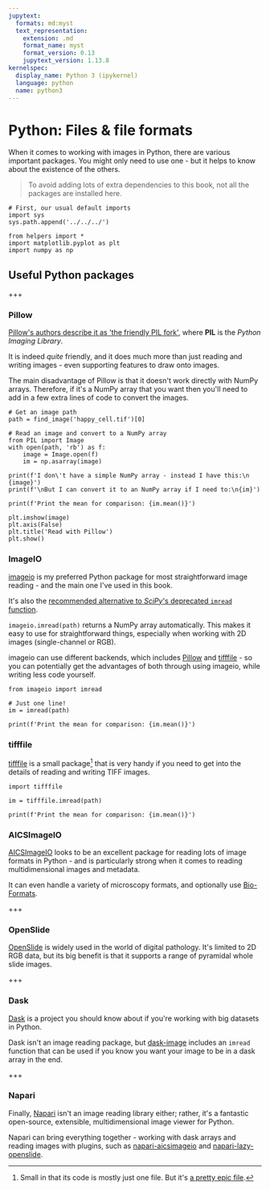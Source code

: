 ```yaml
---
jupytext:
  formats: md:myst
  text_representation:
    extension: .md
    format_name: myst
    format_version: 0.13
    jupytext_version: 1.13.8
kernelspec:
  display_name: Python 3 (ipykernel)
  language: python
  name: python3
---
```


# Python: Files & file formats

When it comes to working with images in Python, there are various important packages.
You might only need to use one - but it helps to know about the existence of the others.

> To avoid adding lots of extra dependencies to this book, not all the packages are installed here.

```{code-cell} ipython3
# First, our usual default imports
import sys
sys.path.append('../../../')

from helpers import *
import matplotlib.pyplot as plt
import numpy as np
```

## Useful Python packages

+++

### Pillow

[Pillow's authors describe it as 'the friendly PIL fork'](https://pillow.readthedocs.io/en/stable/), where **PIL** is the *Python Imaging Library*.

It is indeed *quite* friendly, and it does much more than just reading and writing images - even supporting features to draw onto images.

The main disadvantage of Pillow is that it doesn't work directly with NumPy arrays.
Therefore, if it's a NumPy array that you want then you'll need to add in a few extra lines of code to convert the images.

```{code-cell} ipython3
# Get an image path
path = find_image('happy_cell.tif')[0]

# Read an image and convert to a NumPy array
from PIL import Image
with open(path, 'rb') as f:
    image = Image.open(f)
    im = np.asarray(image)

print(f'I don\'t have a simple NumPy array - instead I have this:\n  {image}')
print(f'\nBut I can convert it to an NumPy array if I need to:\n{im}')

print(f'Print the mean for comparison: {im.mean()}')

plt.imshow(image)
plt.axis(False)
plt.title('Read with Pillow')
plt.show()
```

### ImageIO

[imageio](https://imageio.readthedocs.io/en/stable/) is my preferred Python package for most straightforward image reading - and the main one I've used in this book.

It's also the [recommended alternative to *SciPy*'s deprecated `imread` function](https://docs.scipy.org/doc/scipy-1.1.0/reference/generated/scipy.misc.imread.html#scipy.misc.imread).

`imageio.imread(path)` returns a NumPy array automatically.
This makes it easy to use for straightforward things, especially when working with 2D images (single-channel or RGB).

imageio can use different backends, which includes [Pillow](https://imageio.readthedocs.io/en/stable/_autosummary/imageio.plugins.pillow.html) and [tifffile](https://imageio.readthedocs.io/en/stable/_autosummary/imageio.plugins.tifffile.html) - so you can potentially get the advantages of both through using imageio, while writing less code yourself.

```{code-cell} ipython3
from imageio import imread

# Just one line!
im = imread(path)

print(f'Print the mean for comparison: {im.mean()}')
```

### tifffile

[tifffile](https://pypi.org/project/tifffile/) is a small package[^fn_tf] that is very handy if you need to get into the details of reading and writing TIFF images.

[^fn_tf]: Small in that its code is mostly just one file. But it's [a pretty epic file](https://github.com/cgohlke/tifffile/blob/master/tifffile/tifffile.py).

```{code-cell} ipython3
import tifffile

im = tifffile.imread(path)

print(f'Print the mean for comparison: {im.mean()}')
```

### AICSImageIO

[AICSImageIO](https://github.com/AllenCellModeling/aicsimageio) looks to be an excellent package for reading lots of image formats in Python - and is particularly strong when it comes to reading multidimensional images and metadata.

It can even handle a variety of microscopy formats, and optionally use [Bio-Formats](https://www.openmicroscopy.org/bio-formats/).

+++

### OpenSlide

[OpenSlide](https://openslide.org) is widely used in the world of digital pathology.
It's limited to 2D RGB data, but its big benefit is that it supports a range of pyramidal whole slide images.

+++

### Dask

[Dask](https://dask.org) is a project you should know about if you're working with big datasets in Python.

Dask isn't an image reading package, but [dask-image](https://image.dask.org/) includes an `imread` function that can be used if you know you want your image to be in a dask array in the end.

+++

### Napari

Finally, [Napari](https://napari.org) isn't an image reading library either; rather, it's a fantastic open-source, extensible, multidimensional image viewer for Python.

Napari can bring everything together - working with dask arrays and reading images with plugins, such as [napari-aicsimageio](https://github.com/AllenCellModeling/napari-aicsimageio) and [napari-lazy-openslide](https://github.com/manzt/napari-lazy-openslide).
